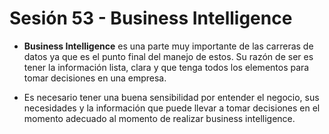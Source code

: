 # Sesión 53 - Business Intelligence

* **Business Intelligence** es una parte muy importante de las carreras de datos ya que es el punto final del manejo de estos. Su razón de ser es tener la información lista, clara y que tenga todos los elementos para tomar decisiones en una empresa.

* Es necesario tener una buena sensibilidad por entender el negocio, sus necesidades y la información que puede llevar a tomar decisiones en el momento adecuado al momento de realizar business intelligence.

